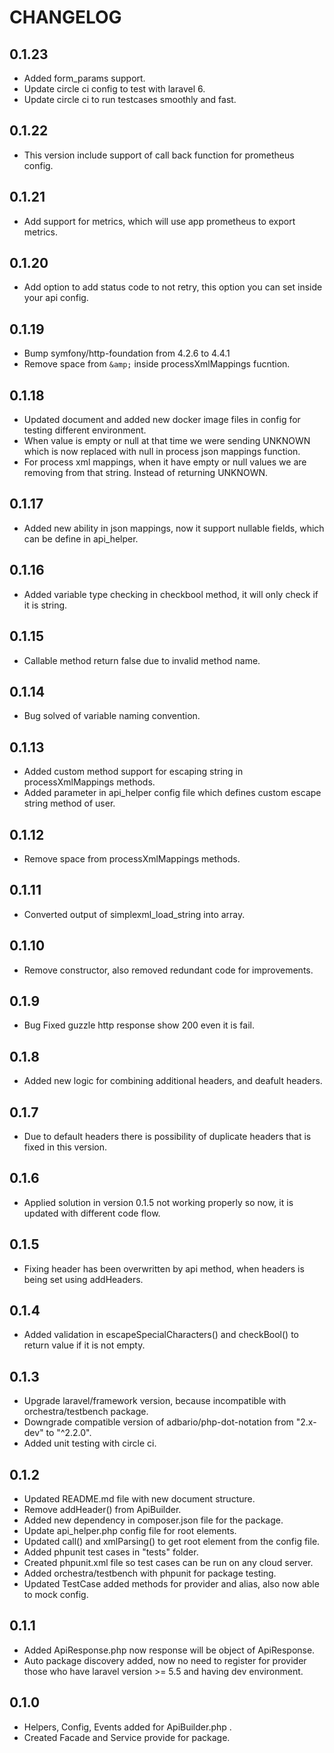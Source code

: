 # CHANGELOG
## 0.1.23 
- Added form_params support.
- Update circle ci config to test with laravel 6.
- Update circle ci to run testcases smoothly and fast.

## 0.1.22
- This version include support of call back function for prometheus config.

## 0.1.21
- Add support for metrics, which will use app prometheus to export metrics.

## 0.1.20
- Add option to add status code to not retry, this option you can set inside your api config.

## 0.1.19
- Bump symfony/http-foundation from 4.2.6 to 4.4.1
- Remove space from `&amp;` inside processXmlMappings fucntion.

## 0.1.18
- Updated document and added new docker image files in config for testing different environment.
- When value is empty or null at that time we were sending UNKNOWN which is now replaced with null in process json mappings function.
- For process xml mappings, when it have empty or null values we are removing from that string. Instead of returning UNKNOWN.

## 0.1.17
- Added new ability in json mappings, now it support nullable fields, which can be define in api_helper.

## 0.1.16
- Added variable type checking in checkbool method, it will only check if it is string.

## 0.1.15
- Callable method return false due to invalid method name.

## 0.1.14
- Bug solved of variable naming convention.

## 0.1.13
- Added custom method support for escaping string in processXmlMappings methods.
- Added parameter in api_helper config file which defines custom escape string method of user.

## 0.1.12
- Remove space from processXmlMappings methods.

## 0.1.11
- Converted output of simplexml_load_string into array.

## 0.1.10
- Remove constructor, also removed redundant code for improvements.

## 0.1.9
- Bug Fixed guzzle http response show 200 even it is fail.

## 0.1.8
- Added new logic for combining additional headers, and deafult headers.
 
## 0.1.7
- Due to default headers there is possibility of duplicate headers that is fixed in this version.

## 0.1.6
- Applied solution in version 0.1.5 not working properly so now, it is updated with different code flow.

## 0.1.5
- Fixing header has been overwritten by api method, when headers is being set using addHeaders.

## 0.1.4
- Added validation in escapeSpecialCharacters() and checkBool() to return value if it is not empty.

## 0.1.3
- Upgrade laravel/framework version, because incompatible with orchestra/testbench package.
- Downgrade compatible version of adbario/php-dot-notation from "2.x-dev" to "^2.2.0".
- Added unit testing with circle ci.

## 0.1.2
- Updated README.md file with new document structure.
- Remove addHeader() from ApiBuilder.
- Added new dependency in composer.json file for the package.
- Update api_helper.php config file for root elements.
- Updated call() and xmlParsing() to get root element from the config file.
- Added phpunit test cases in "tests" folder.
- Created phpunit.xml file so test cases can be run on any cloud server.
- Added orchestra/testbench with phpunit for package testing.
- Updated TestCase added methods for provider and alias, also now able to mock config.

## 0.1.1
- Added ApiResponse.php now response will be object of ApiResponse.
- Auto package discovery added, now no need to register for provider those who have laravel version >= 5.5 and having dev environment.

## 0.1.0
- Helpers, Config, Events added for ApiBuilder.php .
- Created Facade and Service provide for package.

